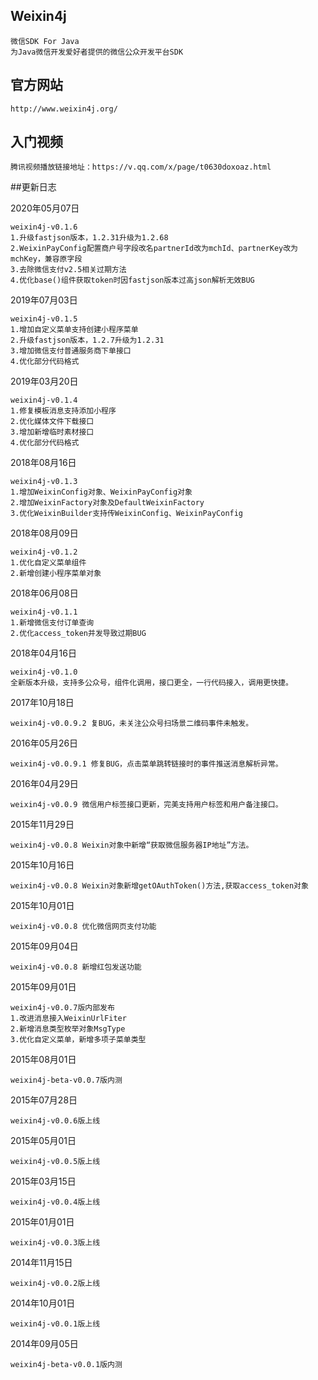## Weixin4j ##

    微信SDK For Java
    为Java微信开发爱好者提供的微信公众开发平台SDK

## 官方网站 ##

    http://www.weixin4j.org/

## 入门视频 ##

    腾讯视频播放链接地址：https://v.qq.com/x/page/t0630doxoaz.html

##更新日志

2020年05月07日

    weixin4j-v0.1.6
    1.升级fastjson版本，1.2.31升级为1.2.68
    2.WeixinPayConfig配置商户号字段改名partnerId改为mchId、partnerKey改为mchKey，兼容原字段
    3.去除微信支付v2.5相关过期方法
    4.优化base()组件获取token时因fastjson版本过高json解析无效BUG

2019年07月03日

    weixin4j-v0.1.5
    1.增加自定义菜单支持创建小程序菜单
    2.升级fastjson版本，1.2.7升级为1.2.31
    3.增加微信支付普通服务商下单接口
    4.优化部分代码格式

2019年03月20日

    weixin4j-v0.1.4
    1.修复模板消息支持添加小程序
    2.优化媒体文件下载接口
    3.增加新增临时素材接口
    4.优化部分代码格式

2018年08月16日

    weixin4j-v0.1.3
    1.增加WeixinConfig对象、WeixinPayConfig对象
    2.增加WeixinFactory对象及DefaultWeixinFactory
    3.优化WeixinBuilder支持传WeixinConfig、WeixinPayConfig

2018年08月09日

    weixin4j-v0.1.2
    1.优化自定义菜单组件
    2.新增创建小程序菜单对象

2018年06月08日

    weixin4j-v0.1.1
    1.新增微信支付订单查询
    2.优化access_token并发导致过期BUG

2018年04月16日

    weixin4j-v0.1.0
    全新版本升级，支持多公众号，组件化调用，接口更全，一行代码接入，调用更快捷。

2017年10月18日

    weixin4j-v0.0.9.2 复BUG，未关注公众号扫场景二维码事件未触发。

2016年05月26日

    weixin4j-v0.0.9.1 修复BUG，点击菜单跳转链接时的事件推送消息解析异常。

2016年04月29日

    weixin4j-v0.0.9 微信用户标签接口更新，完美支持用户标签和用户备注接口。

2015年11月29日

    weixin4j-v0.0.8 Weixin对象中新增“获取微信服务器IP地址”方法。

2015年10月16日

    weixin4j-v0.0.8 Weixin对象新增getOAuthToken()方法,获取access_token对象

2015年10月01日

    weixin4j-v0.0.8 优化微信网页支付功能

2015年09月04日

    weixin4j-v0.0.8 新增红包发送功能

2015年09月01日

    weixin4j-v0.0.7版内部发布
    1.改进消息接入WeixinUrlFiter
    2.新增消息类型枚举对象MsgType
    3.优化自定义菜单，新增多项子菜单类型

2015年08月01日

    weixin4j-beta-v0.0.7版内测

2015年07月28日

    weixin4j-v0.0.6版上线

2015年05月01日

    weixin4j-v0.0.5版上线

2015年03月15日

    weixin4j-v0.0.4版上线

2015年01月01日

    weixin4j-v0.0.3版上线

2014年11月15日

    weixin4j-v0.0.2版上线

2014年10月01日

    weixin4j-v0.0.1版上线

2014年09月05日

    weixin4j-beta-v0.0.1版内测